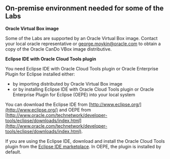 ## On-premise environment needed for some of the Labs ##

**Oracle Virtual Box image**

Some of the Labs are supported by an Oracle Virtual Box image. 
Contact your local oracle representative or george.moykin@oracle.com to obtain a copy of the Oracle CanDo VBox image distributive.

**Eclipse IDE with Oracle Cloud Tools plugin**

You need Eclipse IDE with Oracle Cloud Tools plugin or Oracle Enterprise Plugin for Eclipse installed either:
+ by importing distributed by Oracle Virtual Box image
+ or by installing Eclipse IDE with Oracle Cloud Tools plugin or Oracle Enterprise Plugin for Eclipse (OEPE) into your local system

You can download the Eclipse IDE from [http://www.eclipse.org/](http://www.eclipse.org/) and OEPE from [http://www.oracle.com/technetwork/developer-tools/eclipse/downloads/index.html](http://www.oracle.com/technetwork/developer-tools/eclipse/downloads/index.html).

If you are using the Eclipse IDE, download and install the Oracle Cloud Tools plugin from the [Eclipse IDE marketplace](https://marketplace.eclipse.org/content/oracle-cloud-tools). In OEPE, the plugin is installed by default.
